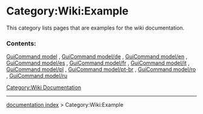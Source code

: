 # Category:Wiki:Example
This category lists pages that are examples for the wiki documentation.

### Contents:

[GuiCommand model](GuiCommand_model.md) , [GuiCommand model/de](GuiCommand_model/de.md) , [GuiCommand model/en](GuiCommand_model/en.md) , [GuiCommand model/es](GuiCommand_model/es.md) , [GuiCommand model/fr](GuiCommand_model/fr.md) , [GuiCommand model/it](GuiCommand_model/it.md) , [GuiCommand model/pl](GuiCommand_model/pl.md) , [GuiCommand model/pt-br](GuiCommand_model/pt-br.md) , [GuiCommand model/ro](GuiCommand_model/ro.md) , [GuiCommand model/ru](GuiCommand_model/ru.md)

[Category:Wiki Documentation](Category:Wiki_Documentation.md)

---
[documentation index](../README.md) > Category:Wiki:Example
